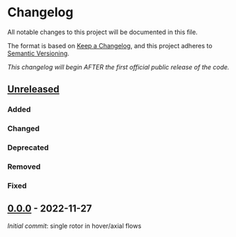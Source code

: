 # Changelog

All notable changes to this project will be documented in this file.

The format is based on [Keep a Changelog][keep_chglog], and this project adheres
to [Semantic Versioning][sem_ver].

_This changelog will begin AFTER the first official public release of the code._

## [Unreleased]

### Added

### Changed

### Deprecated

### Removed

### Fixed

## [0.0.0] - 2022-11-27

_Initial commit_: single rotor in hover/axial flows

[sem_ver]:<https://semver.org/spec/v2.0.0.html>
[keep_chglog]: <https://keepachangelog.com/en/1.0.0/>

[Unreleased]: https://gitlab.uliege.be/thlamb/rotare/compare/0.0.0...main
[0.0.0]: https://gitlab.uliege.be/thlamb/rotare/-/releases/0.0.0
